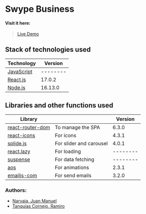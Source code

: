 # Swype Business
#### Visit it here: 
> [Live Demo](https://swypecreativo.com/)
## Stack of technologies used
| Technology | Version|
| ------ | ------ |
| [JavaScript](https://developer.mozilla.org/es/docs/Web/JavaScript) | -------- | 
| [React.js](https://en.reactjs.org/) | 17.0.2 |
| [Node.js](https://nodejs.org/en/) | 16.13.0 |
## Libraries and other functions used
| Library |  | Version |
| ------ | ------ | ------ |
| [react-router-dom](https://www.npmjs.com/package/react-router-dom) | To manage the SPA | 6.3.0 
| [react-icons](https://react-icons.github.io/react-icons/) | For icons | 4.3.1 
| [splide.js](https://www.npmjs.com/package/@splidejs/splide) | For slider and carousel | 4.0.1
| [react.lazy](https://www.npmjs.com/package/@splidejs/splide) | For loading | --------
| [suspense](https://17.reactjs.org/docs/concurrent-mode-suspense.html) | For data fetching | --------
| [aos](https://michalsnik.github.io/aos/) | For animations | 2.3.1
| [emailjs-com](https://michalsnik.github.io/aos/) | For send emails | 3.2.0
### Authors:
- [Narvaja, Juan Manuel](https://www.linkedin.com/in/juan-manuel-narvaja-17b831206/)
- [Tanquias Cornejo, Ramiro](https://www.linkedin.com/in/ramiro-tanquias/)
